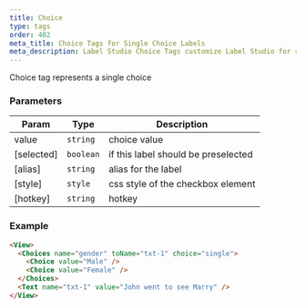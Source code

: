 ```yaml
---
title: Choice
type: tags
order: 402
meta_title: Choice Tags for Single Choice Labels
meta_description: Label Studio Choice Tags customize Label Studio for single choice labels for machine learning and data science projects.
---
```


Choice tag represents a single choice

### Parameters

| Param | Type | Description |
| --- | --- | --- |
| value | <code>string</code> | choice value |
| [selected] | <code>boolean</code> | if this label should be preselected |
| [alias] | <code>string</code> | alias for the label |
| [style] | <code>style</code> | css style of the checkbox element |
| [hotkey] | <code>string</code> | hotkey |

### Example
```html
<View>
  <Choices name="gender" toName="txt-1" choice="single">
    <Choice value="Male" />
    <Choice value="Female" />
  </Choices>
  <Text name="txt-1" value="John went to see Marry" />
</View>
```
